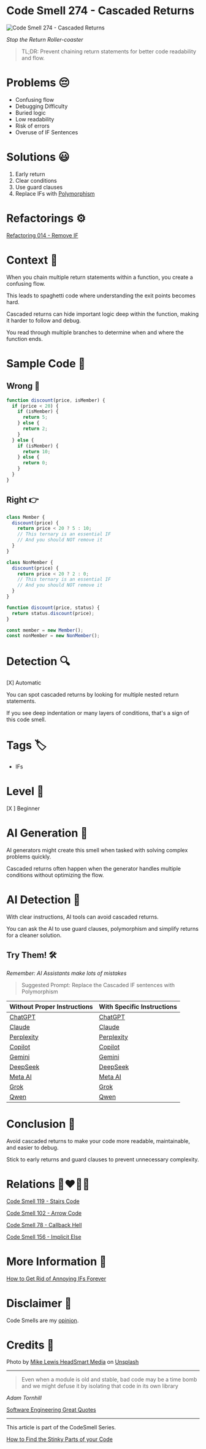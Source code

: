 # Code Smell 274 - Cascaded Returns

![Code Smell 274 - Cascaded Returns](Code%20Smell%20274%20-%20Cascaded%20Returns.jpg)

*Stop the Return Roller-coaster*

> TL;DR: Prevent chaining return statements for better code readability and flow.

# Problems 😔 

- Confusing flow
- Debugging Difficulty
- Buried logic
- Low readability
- Risk of errors
- Overuse of IF Sentences

# Solutions 😃

1. Early return
2. Clear conditions
3. Use guard clauses
4. Replace IFs with [Polymorphism](https://github.com/mcsee/Software-Design-Articles/tree/main/Articles/Refactorings/Refactoring%20014%20-%20Remove%20IF/readme.md)

# Refactorings ⚙️

[Refactoring 014 - Remove IF](https://github.com/mcsee/Software-Design-Articles/tree/main/Articles/Refactorings/Refactoring%20014%20-%20Remove%20IF/readme.md)

# Context 💬

When you chain multiple return statements within a function, you create a confusing flow. 

This leads to spaghetti code where understanding the exit points becomes hard. 

Cascaded returns can hide important logic deep within the function, making it harder to follow and debug. 

You read through multiple branches to determine when and where the function ends.

# Sample Code 📖

## Wrong 🚫

<!-- [Gist Url](https://gist.github.com/mcsee/edb3a375c0b798f14447fe4c7230d2e8) -->

```javascript
function discount(price, isMember) {
  if (price < 20) {
    if (isMember) {
      return 5;
    } else {
      return 2;
    }
  } else {
    if (isMember) {
      return 10;
    } else {
      return 0;
    }
  }
}
```

## Right 👉

<!-- [Gist Url](https://gist.github.com/mcsee/b3b1ce40384367e300872e989faf6ead) -->

```javascript
class Member {
  discount(price) {
    return price < 20 ? 5 : 10;
    // This ternary is an essential IF
    // And you should NOT remove it
  }
}

class NonMember {
  discount(price) {
    return price < 20 ? 2 : 0;
    // This ternary is an essential IF
    // And you should NOT remove it
  }
}

function discount(price, status) {
  return status.discount(price);
}

const member = new Member();
const nonMember = new NonMember();
```

# Detection 🔍

[X] Automatic 

You can spot cascaded returns by looking for multiple nested return statements. 

If you see deep indentation or many layers of conditions, that's a sign of this code smell.
 
# Tags 🏷️

- IFs

# Level 🔋

[X ] Beginner

# AI Generation 🤖

AI generators might create this smell when tasked with solving complex problems quickly. 

Cascaded returns often happen when the generator handles multiple conditions without optimizing the flow.

# AI Detection 🥃

With clear instructions, AI tools can avoid cascaded returns. 

You can ask the AI to use guard clauses, polymorphism and simplify returns for a cleaner solution.

## Try Them! 🛠

*Remember: AI Assistants make lots of mistakes*

> Suggested Prompt: Replace the Cascaded IF sentences with Polymorphism

| Without Proper Instructions    | With Specific Instructions |
| -------- | ------- |
| [ChatGPT](https://chat.openai.com/?q=Correct+and+explain+this+code%3A+%60%60%60javascript%0D%0Afunction+discount%28price%2C+isMember%29+%7B%0D%0A++if+%28price+%3C+20%29+%7B%0D%0A++++if+%28isMember%29+%7B%0D%0A++++++return+5%3B%0D%0A++++%7D+else+%7B%0D%0A++++++return+2%3B%0D%0A++++%7D%0D%0A++%7D+else+%7B%0D%0A++++if+%28isMember%29+%7B%0D%0A++++++return+10%3B%0D%0A++++%7D+else+%7B%0D%0A++++++return+0%3B%0D%0A++++%7D%0D%0A++%7D%0D%0A%7D%0D%0A%60%60%60) | [ChatGPT](https://chat.openai.com/?q=Replace+the+Cascaded+IF+sentences+with+Polymorphism%3A+%60%60%60javascript%0D%0Afunction+discount%28price%2C+isMember%29+%7B%0D%0A++if+%28price+%3C+20%29+%7B%0D%0A++++if+%28isMember%29+%7B%0D%0A++++++return+5%3B%0D%0A++++%7D+else+%7B%0D%0A++++++return+2%3B%0D%0A++++%7D%0D%0A++%7D+else+%7B%0D%0A++++if+%28isMember%29+%7B%0D%0A++++++return+10%3B%0D%0A++++%7D+else+%7B%0D%0A++++++return+0%3B%0D%0A++++%7D%0D%0A++%7D%0D%0A%7D%0D%0A%60%60%60) |
| [Claude](https://claude.ai/new?q=Correct+and+explain+this+code%3A+%60%60%60javascript%0D%0Afunction+discount%28price%2C+isMember%29+%7B%0D%0A++if+%28price+%3C+20%29+%7B%0D%0A++++if+%28isMember%29+%7B%0D%0A++++++return+5%3B%0D%0A++++%7D+else+%7B%0D%0A++++++return+2%3B%0D%0A++++%7D%0D%0A++%7D+else+%7B%0D%0A++++if+%28isMember%29+%7B%0D%0A++++++return+10%3B%0D%0A++++%7D+else+%7B%0D%0A++++++return+0%3B%0D%0A++++%7D%0D%0A++%7D%0D%0A%7D%0D%0A%60%60%60) | [Claude](https://claude.ai/new?q=Replace+the+Cascaded+IF+sentences+with+Polymorphism%3A+%60%60%60javascript%0D%0Afunction+discount%28price%2C+isMember%29+%7B%0D%0A++if+%28price+%3C+20%29+%7B%0D%0A++++if+%28isMember%29+%7B%0D%0A++++++return+5%3B%0D%0A++++%7D+else+%7B%0D%0A++++++return+2%3B%0D%0A++++%7D%0D%0A++%7D+else+%7B%0D%0A++++if+%28isMember%29+%7B%0D%0A++++++return+10%3B%0D%0A++++%7D+else+%7B%0D%0A++++++return+0%3B%0D%0A++++%7D%0D%0A++%7D%0D%0A%7D%0D%0A%60%60%60) |
| [Perplexity](https://www.perplexity.ai/?q=Correct+and+explain+this+code%3A+%60%60%60javascript%0D%0Afunction+discount%28price%2C+isMember%29+%7B%0D%0A++if+%28price+%3C+20%29+%7B%0D%0A++++if+%28isMember%29+%7B%0D%0A++++++return+5%3B%0D%0A++++%7D+else+%7B%0D%0A++++++return+2%3B%0D%0A++++%7D%0D%0A++%7D+else+%7B%0D%0A++++if+%28isMember%29+%7B%0D%0A++++++return+10%3B%0D%0A++++%7D+else+%7B%0D%0A++++++return+0%3B%0D%0A++++%7D%0D%0A++%7D%0D%0A%7D%0D%0A%60%60%60) | [Perplexity](https://www.perplexity.ai/?q=Replace+the+Cascaded+IF+sentences+with+Polymorphism%3A+%60%60%60javascript%0D%0Afunction+discount%28price%2C+isMember%29+%7B%0D%0A++if+%28price+%3C+20%29+%7B%0D%0A++++if+%28isMember%29+%7B%0D%0A++++++return+5%3B%0D%0A++++%7D+else+%7B%0D%0A++++++return+2%3B%0D%0A++++%7D%0D%0A++%7D+else+%7B%0D%0A++++if+%28isMember%29+%7B%0D%0A++++++return+10%3B%0D%0A++++%7D+else+%7B%0D%0A++++++return+0%3B%0D%0A++++%7D%0D%0A++%7D%0D%0A%7D%0D%0A%60%60%60) |
| [Copilot](https://www.bing.com/chat?showconv=1&sendquery=1&q=Correct+and+explain+this+code%3A+%60%60%60javascript%0D%0Afunction+discount%28price%2C+isMember%29+%7B%0D%0A++if+%28price+%3C+20%29+%7B%0D%0A++++if+%28isMember%29+%7B%0D%0A++++++return+5%3B%0D%0A++++%7D+else+%7B%0D%0A++++++return+2%3B%0D%0A++++%7D%0D%0A++%7D+else+%7B%0D%0A++++if+%28isMember%29+%7B%0D%0A++++++return+10%3B%0D%0A++++%7D+else+%7B%0D%0A++++++return+0%3B%0D%0A++++%7D%0D%0A++%7D%0D%0A%7D%0D%0A%60%60%60) | [Copilot](https://www.bing.com/chat?showconv=1&sendquery=1&q=Replace+the+Cascaded+IF+sentences+with+Polymorphism%3A+%60%60%60javascript%0D%0Afunction+discount%28price%2C+isMember%29+%7B%0D%0A++if+%28price+%3C+20%29+%7B%0D%0A++++if+%28isMember%29+%7B%0D%0A++++++return+5%3B%0D%0A++++%7D+else+%7B%0D%0A++++++return+2%3B%0D%0A++++%7D%0D%0A++%7D+else+%7B%0D%0A++++if+%28isMember%29+%7B%0D%0A++++++return+10%3B%0D%0A++++%7D+else+%7B%0D%0A++++++return+0%3B%0D%0A++++%7D%0D%0A++%7D%0D%0A%7D%0D%0A%60%60%60) |
| [Gemini](https://gemini.google.com/) | [Gemini](https://gemini.google.com/) | 
| [DeepSeek](https://chat.deepseek.com/) | [DeepSeek](https://chat.deepseek.com/) | 
| [Meta AI](https://www.meta.ai/chat) | [Meta AI](https://www.meta.ai/) | 
| [Grok](https://grok.com/) | [Grok](https://grok.com/) | 
| [Qwen](https://chat.qwen.ai/) | [Qwen](https://chat.qwen.ai/) | 

# Conclusion 🏁

Avoid cascaded returns to make your code more readable, maintainable, and easier to debug. 

Stick to early returns and guard clauses to prevent unnecessary complexity.

# Relations 👩‍❤️‍💋‍👨

[Code Smell 119 - Stairs Code](https://github.com/mcsee/Software-Design-Articles/tree/main/Articles/Code%20Smells/Code%20Smell%20119%20-%20Stairs%20Code/readme.md)

[Code Smell 102 - Arrow Code](https://github.com/mcsee/Software-Design-Articles/tree/main/Articles/Code%20Smells/Code%20Smell%20102%20-%20Arrow%20Code/readme.md)

[Code Smell 78 - Callback Hell](https://github.com/mcsee/Software-Design-Articles/tree/main/Articles/Code%20Smells/Code%20Smell%2078%20-%20Callback%20Hell/readme.md)

[Code Smell 156 - Implicit Else](https://github.com/mcsee/Software-Design-Articles/tree/main/Articles/Code%20Smells/Code%20Smell%20156%20-%20Implicit%20Else/readme.md)

# More Information 📕

[How to Get Rid of Annoying IFs Forever](https://github.com/mcsee/Software-Design-Articles/tree/main/Articles/Theory/How%20to%20Get%20Rid%20of%20Annoying%20IFs%20Forever/readme.md)

# Disclaimer 📘

Code Smells are my [opinion](https://github.com/mcsee/Software-Design-Articles/tree/main/Articles/Blogging/I%20Wrote%20More%20than%2090%20Articles%20on%202021%20Here%20is%20What%20I%20Learned/readme.md).

# Credits 🙏

Photo by [Mike Lewis HeadSmart Media](https://unsplash.com/@mikeanywhere) on [Unsplash](https://unsplash.com/photos/waterfall-at-daytime-waAAaeC9hns)
    
* * *

> Even when a module is old and stable, bad code may be a time bomb and we might defuse it by isolating that code in its own library

_Adam Tornhill_
 
[Software Engineering Great Quotes](https://github.com/mcsee/Software-Design-Articles/tree/main/Articles/Quotes/Software%20Engineering%20Great%20Quotes/readme.md)

* * *

This article is part of the CodeSmell Series.

[How to Find the Stinky Parts of your Code](https://github.com/mcsee/Software-Design-Articles/tree/main/Articles/Code%20Smells/How%20to%20Find%20the%20Stinky%20parts%20of%20your%20Code/readme.md)